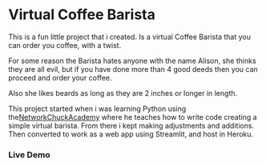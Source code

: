 # Virtual Coffee Barista

This is a fun little project that i created. Is a virtual Coffee Barista that you can order you coffee, with a twist.

For some reason the Barista hates anyone with the name Alison, she thinks they are all evil, but if you have done more than 4 good deeds then you can proceed and order your coffee.

Also she likes beards as long as they are 2 inches or longer in length.

This project started when i was learning Python using the[NetworkChuckAcademy](https://learn.networkchuck.com/)  where he teaches how to write code creating a simple virtual barista. From there i kept making adjustments and additions. Then converted to work as a web app using Streamlit, and host in Heroku.

### Live Demo

